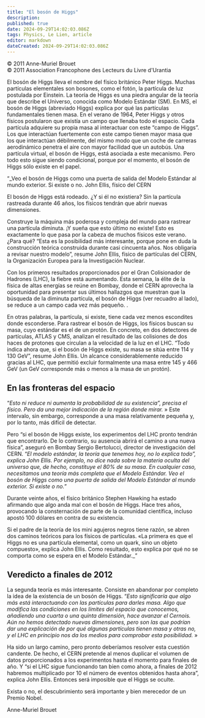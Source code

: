 ```yaml
---
title: "El bosón de Higgs"
description: 
published: true
date: 2024-09-29T14:02:03.086Z
tags: Physics, Le Lien, article
editor: markdown
dateCreated: 2024-09-29T14:02:03.086Z
---
```


<p class="v-card tema v-sheet--gris claro aclarar-3 px-2">© 2011 Anne-Muriel Brouet<br>© 2011 Association Francophone des Lecteurs du Livre d'Urantia</p>


El bosón de Higgs lleva el nombre del físico británico Peter Higgs. Muchas partículas elementales son bosones, como el fotón, la partícula de luz postulada por Einstein. La teoría de Higgs es una piedra angular de la teoría que describe el Universo, conocida como Modelo Estándar (SM). En MS, el bosón de Higgs (abreviado Higgs) explica por qué las partículas fundamentales tienen masa. En el verano de 1964, Peter Higgs y otros físicos postularon que existía un campo que llenaba todo el espacio. Cada partícula adquiere su propia masa al interactuar con este “campo de Higgs”. Los que interactúan fuertemente con este campo tienen mayor masa que los que interactúan débilmente, del mismo modo que un coche de carreras aerodinámico penetra el aire con mayor facilidad que un autobús. Una partícula virtual, el bosón de Higgs, está asociada a este mecanismo. Pero todo esto sigue siendo condicional, porque por el momento, el bosón de Higgs sólo existe en el papel.

“_Veo el bosón de Higgs como una puerta de salida del Modelo Estándar al mundo exterior. Si existe o no. John Ellis, físico del CERN

El bosón de Higgs está rodeado. ¿Y si él no existiera? Sin la partícula rastreada durante 46 años, los físicos tendrán que abrir nuevas dimensiones.

Construye la máquina más poderosa y compleja del mundo para rastrear una partícula diminuta. ¡Y sueña que esto último no existe! Esto es exactamente lo que pasa por la cabeza de muchos físicos este verano. ¿Para qué? “Esta es la posibilidad más interesante, porque pone en duda la construcción teórica construida durante casi cincuenta años. Nos obligaría a revisar nuestro modelo”, resume John Ellis, físico de partículas del CERN, la Organización Europea para la Investigación Nuclear.

Con los primeros resultados proporcionados por el Gran Colisionador de Hadrones (LHC), la fiebre está aumentando. Esta semana, la élite de la física de altas energías se reúne en Bombay, donde el CERN aprovecha la oportunidad para presentar sus últimos hallazgos que muestran que la búsqueda de la diminuta partícula, el bosón de Higgs (ver recuadro al lado), se reduce a un campo cada vez más pequeño. .

En otras palabras, la partícula, si existe, tiene cada vez menos escondites donde esconderse. Para rastrear el bosón de Higgs, los físicos buscan su masa, cuyo estándar es el de un protón. En concreto, en dos detectores de partículas, ATLAS y CMS, analizan el resultado de las colisiones de dos haces de protones que circulan a la velocidad de la luz en el LHC. “Todo indica ahora que, si el bosón de Higgs existe, su masa se sitúa entre 114 y 130 GeV”, resume John Ellis. Un alcance considerablemente reducido gracias al LHC, que permitió excluir formalmente una masa entre 145 y 466 GeV (un GeV corresponde más o menos a la masa de un protón).

## En las fronteras del espacio

“_Esto ni reduce ni aumenta la probabilidad de su existencia”, precisa el físico. Pero da una mejor indicación de la región donde mirar._ » Este intervalo, sin embargo, corresponde a una masa relativamente pequeña y, por lo tanto, más difícil de detectar.

Pero “si el bosón de Higgs existe, los experimentos del LHC pronto tendrán que encontrarlo. De lo contrario, su ausencia abrirá el camino a una nueva física”, aseguró en Bombay Sergio Bertolucci, director de investigación del CERN. “_El modelo estándar, la teoría que tenemos hoy, no lo explica todo”, explica John Ellis. Por ejemplo, no dice nada sobre la materia oculta del universo que, de hecho, constituye el 80% de su masa. En cualquier caso, necesitamos una teoría más completa que el Modelo Estándar. Veo el bosón de Higgs como una puerta de salida del Modelo Estándar al mundo exterior. Si existe o no._”

Durante veinte años, el físico británico Stephen Hawking ha estado afirmando que algo anda mal con el bosón de Higgs. Hace tres años, provocando la consternación de parte de la comunidad científica, incluso apostó 100 dólares en contra de su existencia.

Si el padre de la teoría de los mini agujeros negros tiene razón, se abren dos caminos teóricos para los físicos de partículas. «La primera es que el Higgs no es una partícula elemental, como un quark, sino un objeto compuesto», explica John Ellis. Como resultado, esto explica por qué no se comporta como se espera en el Modelo Estándar._”

## Veredicto a finales de 2012

La segunda teoría es más interesante. Consiste en abandonar por completo la idea de la existencia de un bosón de Higgs. “_Esto significaría que algo más está interactuando con las partículas para darles masa. Algo que modifica las condiciones en los límites del espacio que conocemos, añadiendo una cuarta o una quinta dimensión, hace avanzar el Cernois. Aún no hemos detectado nuevas dimensiones, pero son las que podrían dar una explicación de por qué algunas partículas tienen masa y otras no, y el LHC en principio nos da los medios para comprobar esta posibilidad._ »

Ha sido un largo camino, pero pronto deberíamos resolver esta cuestión candente. De hecho, el CERN pretende al menos duplicar el volumen de datos proporcionados a los experimentos hasta el momento para finales de año. Y “si el LHC sigue funcionando tan bien como ahora, a finales de 2012 habremos multiplicado por 10 el número de eventos obtenidos hasta ahora”, explica John Ellis. Entonces será imposible que el Higgs se oculte.

Exista o no, el descubrimiento será importante y bien merecedor de un Premio Nobel.

Anne-Muriel Brouet


